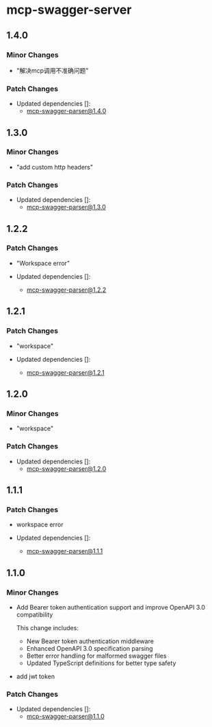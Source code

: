 # mcp-swagger-server

## 1.4.0

### Minor Changes

- "解决mcp调用不准确问题"

### Patch Changes

- Updated dependencies []:
  - mcp-swagger-parser@1.4.0

## 1.3.0

### Minor Changes

- "add custom http headers"

### Patch Changes

- Updated dependencies []:
  - mcp-swagger-parser@1.3.0

## 1.2.2

### Patch Changes

- "Workspace error"

- Updated dependencies []:
  - mcp-swagger-parser@1.2.2

## 1.2.1

### Patch Changes

- "workspace"

- Updated dependencies []:
  - mcp-swagger-parser@1.2.1

## 1.2.0

### Minor Changes

- "workspace"

### Patch Changes

- Updated dependencies []:
  - mcp-swagger-parser@1.2.0

## 1.1.1

### Patch Changes

- workspace error

- Updated dependencies []:
  - mcp-swagger-parser@1.1.1

## 1.1.0

### Minor Changes

- Add Bearer token authentication support and improve OpenAPI 3.0 compatibility

  This change includes:

  - New Bearer token authentication middleware
  - Enhanced OpenAPI 3.0 specification parsing
  - Better error handling for malformed swagger files
  - Updated TypeScript definitions for better type safety

- add jwt token

### Patch Changes

- Updated dependencies []:
  - mcp-swagger-parser@1.1.0
